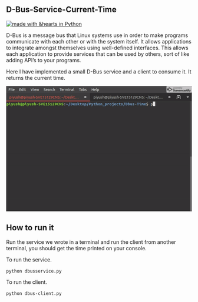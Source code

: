 ## D-Bus-Service-Current-Time 
[![made with &hearts in Python](https://img.shields.io/badge/made%20with%20%E2%9D%A4%20in-Python-red.svg)](http://shields.io/#your-badge)


D-Bus is a message bus that Linux systems use in order to make programs communicate with each other or with the system itself. It allows applications to integrate amongst themselves using well-defined interfaces. This allows each application to provide services that can be used by others, sort of like adding API’s to your programs.

Here I have implemented a small D-Bus service and a client to consume it. It returns the current time. 

![alt text](https://github.com/PiyushBhangale/D-Bus-Service-Current-Time/blob/master/ezgif.com-video-to-gif.gif)

## How to run it

Run the service we wrote in a terminal and run the client from another terminal, you should get the time printed on your console.

To run the service.
```
python dbusservice.py
```

To run the client.
```
python dbus-client.py
```


